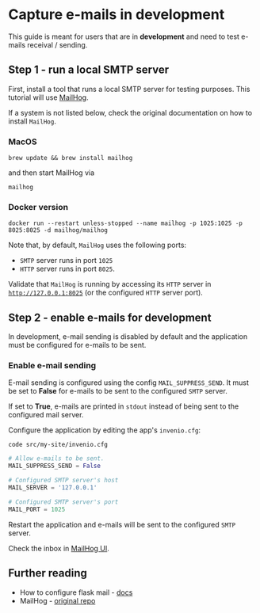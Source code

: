 # Capture e-mails in development

This guide is meant for users that are in **development** and need to test e-mails receival / sending.

## Step 1 - run a local SMTP server

First, install a tool that runs a local SMTP server for testing purposes. This tutorial will use [MailHog](https://github.com/mailhog/MailHog).

If a system is not listed below, check the original documentation on how to install `MailHog`.

### MacOS

```terminal
brew update && brew install mailhog
```

and then start MailHog via

```terminal
mailhog
```

### Docker version

```terminal
docker run --restart unless-stopped --name mailhog -p 1025:1025 -p 8025:8025 -d mailhog/mailhog
```

Note that, by default, `MailHog` uses the following ports:

- `SMTP` server runs in port `1025`
- `HTTP` server runs in port `8025`.

Validate that `MailHog` is running by accessing its `HTTP` server in [`http://127.0.0.1:8025`](http://127.0.0.1:8025) (or the configured `HTTP` server port).

## Step 2 - enable e-mails for development

In development, e-mail sending is disabled by default and the application must be configured for e-mails to be sent.

### Enable e-mail sending

E-mail sending is configured using the config `MAIL_SUPPRESS_SEND`. It must be set to **False** for e-mails to be sent to the configured `SMTP` server.

If set to **True**, e-mails are printed in `stdout` instead of being sent to the configured mail server.

Configure the application by editing the app's `invenio.cfg`:

```terminal
code src/my-site/invenio.cfg
```

```python
# Allow e-mails to be sent.
MAIL_SUPPRESS_SEND = False

# Configured SMTP server's host
MAIL_SERVER = '127.0.0.1'

# Configured SMTP server's port
MAIL_PORT = 1025
```

Restart the application and e-mails will be sent to the configured `SMTP` server.

Check the inbox in [MailHog UI](http://127.0.0.1:8025).

## Further reading

- How to configure flask mail - [docs](https://flask-mail.readthedocs.io/en/latest/#configuring)
- MailHog - [original repo](https://github.com/mailhog/MailHog)

